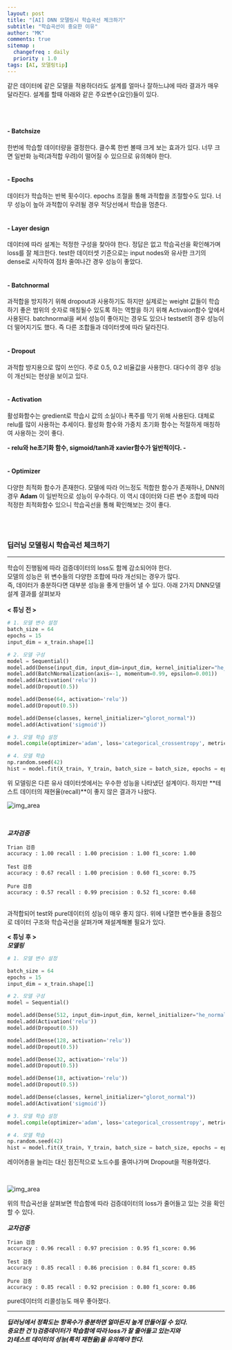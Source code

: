 ```yaml
---
layout: post
title: "[AI] DNN 모델링시 학습곡선 체크하기"
subtitle: "학습곡선이 중요한 이유"
author: "MK"
comments: true
sitemap :
  changefreq : daily
  priority : 1.0
tags: [AI, 모델링tip]
---
```


같은 데이터에 같은 모델을 적용하더라도 설계를 얼마나 잘하느냐에 따라 결과가 매우 달라진다.
설계를 할때 아래와 같은 주요변수(요인)들이 있다.

<br><br>
#### - Batchsize
한번에 학습할 데이터량을 결정한다.
클수록 한번 볼때 크게 보는 효과가 있다. 너무 크면 일반화 능력(과적합 우려)이 떨어질 수 있으므로 유의해야 한다.
<br><br>
#### - Epochs
데이터가 학습하는 반복 횟수이다. epochs 조절을 통해 과적합을 조절할수도 있다.
너무 성능이 높아 과적합이 우려될 경우 적당선에서 학습을 멈춘다.
<br><br>
#### - Layer design
데이터에 따라 설계는 적정한 구성을 찾아야 한다.
정답은 없고 학습곡선을 확인해가며 loss를 잘 체크한다.
test한 데이터셋 기준으로는 input nodes와 유사한 크기의 dense로 시작하여 점차 줄여나간 경우 성능이 좋았다.
<br><br>
#### - Batchnormal
과적합을 방지하기 위해 dropout과 사용하기도 하지만 실제로는 weight 값들이 학습하기 좋은 범위의 숫자로 매칭될수 있도록 하는 역할을 하기 위해 Activaion함수 앞에서 사용된다.
batchnormal을 써서 성능이 좋아지는 경우도 있으나 testset의 경우 성능이 더 떨어지기도 했다. 즉 다른 조합들과 데이터셋에 따라 달라진다.
<br><br>
#### - Dropout
과적합 방지용으로 많이 쓰인다. 주로 0.5, 0.2 비율값을 사용한다. 대다수의 경우 성능이 개선되는 현상을 보이고 있다.
<br><br>
#### - Activation
활성화함수는 gredient로 학습시 값의 소실이나 폭주를 막기 위해 사용된다. 대체로 relu를 많이 사용하는 추세이다. 활성화 함수와 가중치 초기화 함수는 적절하게 매칭하여 사용하는 것이 좋다.<br>

**- relu와 he초기화 함수, sigmoid/tanh과 xavier함수가 일반적이다. -**
<br><br>
#### - Optimizer
다양한 최적화 함수가 존재한다. 모델에 따라 어느정도 적합한 함수가 존재하나, DNN의 경우 **Adam** 이 일반적으로 성능이 우수하다. 이 역시 데이터와 다른 변수 조합에 따라 적정한 최적화함수 있으니 학습곡선을 통해 확인해보는 것이 좋다.

<br><br>



### 딥러닝 모델링시 학습곡선 체크하기
---
학습이 진행됨에 따라 검증데이터의 loss도 함께 감소되어야 한다.<br>
모델의 성능은 위 변수들의 다양한 조합에 따라 개선되는 경우가 많다.<br>
즉, 데이터가 충분하다면 대부분 성능을 좋게 만들어 낼 수 있다.
아래 2가지 DNN모델 설계 결과를 살펴보자
<br>
<br>
**< 튜닝 전 >**
```python
# 1. 모델 변수 설정
batch_size = 64
epochs = 15
input_dim = x_train.shape[1]

# 2. 모델 구성
model = Sequential()
model.add(Dense(input_dim, input_dim=input_dim, kernel_initializer="he_normal"))
model.add(BatchNormalization(axis=-1, momentum=0.99, epsilon=0.001))
model.add(Activation('relu'))
model.add(Dropout(0.5))

model.add(Dense(64, activation='relu'))
model.add(Dropout(0.5))

model.add(Dense(classes, kernel_initializer="glorot_normal"))
model.add(Activation('sigmoid'))

# 3. 모델 학습 설정
model.compile(optimizer='adam', loss='categorical_crossentropy', metrics=['accuracy'])

# 4. 모델 학습
np.random.seed(42)
hist = model.fit(X_train, Y_train, batch_size = batch_size, epochs = epochs, verbose = 1, validation_split = .2)

```
위 모델링은 다른 유사 데이터셋에서는 우수한 성능을 나타냈던 설계이다. 하지만 **테스트 데이터의 재현율(recall)**이 좋지 않은 결과가 나왔다.
<br>

![img_area](/img/2018-12-28-learningcurve-best.PNG)


<br>

**_교차검증_**
```
Trian 검증
accuracy : 1.00 recall : 1.00 precision : 1.00 f1_score: 1.00

Test 검증
accuracy : 0.67 recall : 1.00 precision : 0.60 f1_score: 0.75

Pure 검증
accuracy : 0.57 recall : 0.99 precision : 0.52 f1_score: 0.68
```
<br>
과적합되어 test와 pure데이터의 성능이 매우 좋지 않다. 위에 나열한 변수들을 중점으로 데이터 구조와 학습곡선을 살펴가며 재설계해볼 필요가 있다.

<br>

**< 튜닝 후 >**
<br>
**_모델링_**
```python
# 1. 모델 변수 설정

batch_size = 64  
epochs = 15
input_dim = x_train.shape[1]

# 2. 모델 구성
model = Sequential()

model.add(Dense(512, input_dim=input_dim, kernel_initializer="he_normal"))
model.add(Activation('relu'))
model.add(Dropout(0.5))

model.add(Dense(128, activation='relu'))
model.add(Dropout(0.5))

model.add(Dense(32, activation='relu'))
model.add(Dropout(0.5))

model.add(Dense(18, activation='relu'))
model.add(Dropout(0.5))

model.add(Dense(classes, kernel_initializer="glorot_normal"))
model.add(Activation('sigmoid'))

# 3. 모델 학습 설정
model.compile(optimizer='adam', loss='categorical_crossentropy', metrics=['accuracy'])  

# 4. 모델 학습
np.random.seed(42)
hist = model.fit(X_train, Y_train, batch_size = batch_size, epochs = epochs, verbose = 1, validation_split = .2)

```
레이어층을 늘리는 대신 점진적으로 노드수를 줄여나가며 Dropout을 적용하였다.

<br>

![img_area](/img/2018-12-28-learningcurve-best.PNG)


위의 학습곡선을 살펴보면 학습함에 따라 검증데이터의 loss가 줄어들고 있는 것을 확인할 수 있다.
<br><br>
**_교차검증_**
```
Trian 검증
accuracy : 0.96 recall : 0.97 precision : 0.95 f1_score: 0.96

Test 검증
accuracy : 0.85 recall : 0.86 precision : 0.84 f1_score: 0.85

Pure 검증
accuracy : 0.85 recall : 0.92 precision : 0.80 f1_score: 0.86
```
pure데이터의 리콜성능도 매우 좋아졌다.

---

**_딥러닝에서 정확도는 항목수가 충분하면 얼마든지 높게 만들어질 수 있다.<br>
중요한 건 1)검증데이터가 학습함에 따라 loss가 잘 줄어들고 있는지와<br>
2)테스트 데이터의 성능(특히 재현율)을 유의해야 한다._**
<br>
